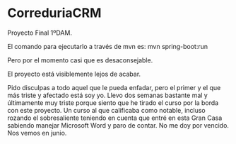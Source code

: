 # CorreduriaCRM
Proyecto Final 1ºDAM.

El comando para ejecutarlo a través de mvn es:
mvn spring-boot:run

Pero por el momento casi que es desaconsejable.

El proyecto está visiblemente lejos de acabar. 

Pido disculpas a todo aquel que le pueda enfadar, pero el primer y el que más triste y afectado está soy yo. Llevo dos semanas bastante mal y últimamente muy triste porque siento que he tirado el curso por la borda con este proyecto. Un curso al que calificaba como notable, incluso rozando el sobresaliente teniendo en cuenta que entré en esta Gran Casa sabiendo manejar Microsoft Word y paro de contar.
No me doy por vencido. Nos vemos en junio.